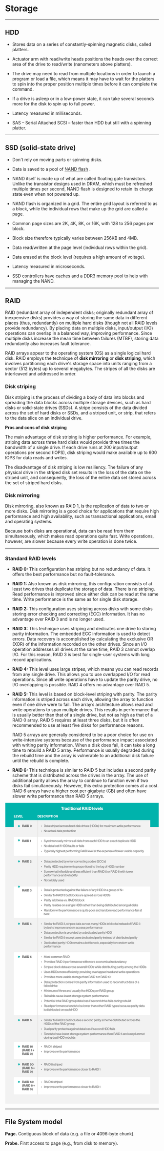# Storage
---

## HDD

- Stores data on a series of constantly-spinning magnetic disks, called platters.

- Actuator arm with read/write heads positions the heads over the correct area of the drive to read/write (nanometers above platters).

- The drive may need to read from multiple locations in order to launch a program or load a file, which means it may have to wait for the platters to spin into the proper position multiple times before it can complete the command.

- If a drive is asleep or in a low-power state, it can take several seconds more for the disk to spin up to full power.

- Latency measured in milliseconds.

- SAS – Serial Attached SCSI – faster than HDD but still with a spinning platter.

---

## SSD (solid-state drive)

- Don't rely on moving parts or spinning disks.

- Data is saved to a pool of [NAND flash](http://whatis.techtarget.com/definition/NAND-flash-memory)  .

- NAND itself is made up of what are called floating gate transistors. Unlike the transistor designs used in DRAM, which must be refreshed multiple times per second, NAND flash is designed to retain its charge state even when not powered up.

- NAND flash is organized in a grid. The entire grid layout is referred to as a block, while the individual rows that make up the grid are called a page.

- Common page sizes are 2K, 4K, 8K, or 16K, with 128 to 256 pages per block.

- Block size therefore typically varies between 256KB and 4MB.

- Data read/written at the page level (individual rows within the grid).

- Data erased at the block level (requires a high amount of voltage).

- Latency measured in microseconds.

- SSD controllers have caches and a DDR3 memory pool to help with managing the NAND.

---

## RAID

RAID (redundant array of independent disks; originally redundant array of inexpensive disks) provides a way of storing the same data in different places (thus, redundantly) on multiple hard disks (though not all RAID levels provide redundancy). By placing data on multiple disks, input/output (I/O) operations can overlap in a balanced way, improving performance. Since multiple disks increase the mean time between failures (MTBF), storing data redundantly also increases fault tolerance.

RAID arrays appear to the operating system (OS) as a single logical hard disk. RAID employs the technique of **disk mirroring** or **disk striping**, which involves partitioning each drive's storage space into units ranging from a sector (512 bytes) up to several megabytes. The stripes of all the disks are interleaved and addressed in order.

### Disk striping

Disk striping is the process of dividing a body of data into blocks and spreading the data blocks across multiple storage devices, such as hard disks or solid-state drives (SSDs). A stripe consists of the data divided across the set of hard disks or SSDs, and a striped unit, or strip, that refers to the data slice on an individual drive.

**Pros and cons of disk striping**

The main advantage of disk striping is higher performance. For example, striping data across three hard disks would provide three times the bandwidth of a single drive. If each drive runs at 200 input/output operations per second (IOPS), disk striping would make available up to 600 IOPS for data reads and writes.

The disadvantage of disk striping is low resiliency. The failure of any physical drive in the striped disk set results in the loss of the data on the striped unit, and consequently, the loss of the entire data set stored across the set of striped hard disks.

### Disk mirroring

Disk mirroring, also known as RAID 1, is the replication of data to two or more disks. Disk mirroring is a good choice for applications that require high performance and high availability, such as transactional applications, email and operating systems.

Because both disks are operational, data can be read from them simultaneously, which makes read operations quite fast. Write operations, however, are slower because every write operation is done twice.

---

### Standard RAID levels

- **RAID 0:** This configuration has striping but no redundancy of data. It offers the best performance but no fault-tolerance.

- **RAID 1:** Also known as disk mirroring, this configuration consists of at least two drives that duplicate the storage of data. There is no striping. Read performance is improved since either disk can be read at the same time. Write performance is the same as for single disk storage.

- **RAID 2:** This configuration uses striping across disks with some disks storing error checking and correcting (ECC) information. It has no advantage over RAID 3 and is no longer used.

- **RAID 3:** This technique uses striping and dedicates one drive to storing parity information. The embedded ECC information is used to detect errors. Data recovery is accomplished by calculating the exclusive OR (XOR) of the information recorded on the other drives. Since an I/O operation addresses all drives at the same time, RAID 3 cannot overlap I/O. For this reason, RAID 3 is best for single-user systems with long record applications.

- **RAID 4:** This level uses large stripes, which means you can read records from any single drive. This allows you to use overlapped I/O for read operations. Since all write operations have to update the parity drive, no I/O overlapping is possible. RAID 4 offers no advantage over RAID 5.

- **RAID 5:** This level is based on block-level striping with parity. The parity information is striped across each drive, allowing the array to function even if one drive were to fail. The array’s architecture allows read and write operations to span multiple drives. This results in performance that is usually better than that of a single drive, but not as high as that of a RAID 0 array. RAID 5 requires at least three disks, but it is often recommended to use at least five disks for performance reasons.

	RAID 5 arrays are generally considered to be a poor choice for use on write-intensive systems because of the performance impact associated with writing parity information. When a disk does fail, it can take a long time to rebuild a RAID 5 array. Performance is usually degraded during the rebuild time and the array is vulnerable to an additional disk failure until the rebuild is complete.

- **RAID 6:** This technique is similar to RAID 5 but includes a second parity scheme that is distributed across the drives in the array. The use of additional parity allows the array to continue to function even if two disks fail simultaneously. However, this extra protection comes at a cost. RAID 6 arrays have a higher cost per gigabyte (GB) and often have slower write performance than RAID 5 arrays.




![RAID LEVELS](./raid_table_v02.png) 


---

## File System model

**Page.** Contiguous block of data (e.g. a file or 4096-byte chunk).

**Probe.** First access to page (e.g., from disk to memory).
